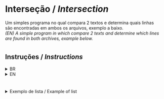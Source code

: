 # Interseção / *Intersection*
Um simples programa no qual compara 2 textos e determina quais linhas são encontradas em ambos os arquivos, exemplo a baixo.  
*(EN) A simple program in which compare 2 texts and determine which lines are found in both archives, example below.*  

#

## Instruções / *Instructions*

<details>
  <summary> BR </summary>

- Dentro do programa deve ser inserida os caminhos das listas de endereços ou encontra-los utilizando os botões com 3 pontos, exemplo de lista a baixo;  

Após selecionar os arquivos contendo os endereços, se você clicar em "Abrir" o programa irá mostrar o resultado sem salva-lo.  
Se você clicar em "Exportar" aparecerá uma nova janela para você indicar onde deseja salvar o arquivo.  

</details>

<details>
  <summary> EN </summary>

- In the application it's necessary insert the paths of the lists or find the archives using the 3 dots buttons, example of list below;  
- The program just verify one ip per line;
- The ip can be in any position of the line, the application will find it.

After select or indicate the list, if you click the "Abrir" button, the application will open the result without save it.  
If you click in the "Exportar" button one window will ask you where you want to save the file.  

</details>

#

<details>
  <summary>Exemplo de lista / Example of list</summary>
Input 1
~~~
    1234
    1011
~~~

Input 2
~~~
    1234
    4567
    7890
    1011
~~~

Output
~~~
    1234
    1011
~~~
</details>